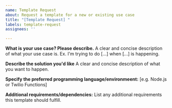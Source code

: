 ```yaml
---
name: Template Request
about: Request a template for a new or existing use case
title: "[Template Request] "
labels: template-request
assignees: ''

---
```


**What is your use case? Please describe.**
A clear and concise description of what your use case is. Ex. I'm trying to do [...] when [...] is happening.

**Describe the solution you'd like**
A clear and concise description of what you want to happen.

**Specify the preferred programming language/environmeent:**
[e.g. Node.js or Twilio Functions]

**Additional requirements/dependencies:**
List any additional requirements this template should fulfill.
